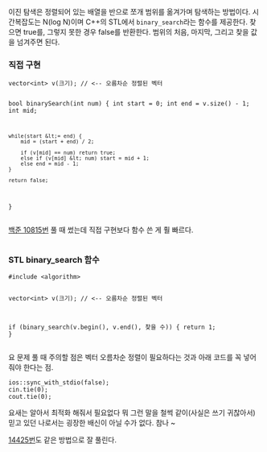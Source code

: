 <p>이진 탐색은 정렬되어 있는 배열을 반으로 쪼개 범위를 옮겨가며 탐색하는 방법이다.
시간복잡도는 N(log N)이며 C++의 STL에서 <code>binary_search</code>라는 함수를 제공한다.
찾으면 true를, 그렇지 못한 경우 false를 반환한다.
범위의 처음, 마지막, 그리고 찾을 값을 넘겨주면 된다.</p>
<h3 id="직접-구현">직접 구현</h3>
<pre><code class="language-cpp">vector&lt;int&gt; v(크기); // &lt;-- 오름차순 정렬된 벡터

bool binarySearch(int num) {
    int start = 0;
    int end = v.size() - 1;
    int mid;

    while(start &lt;= end) {
        mid = (start + end) / 2;

        if (v[mid] == num) return true;
        else if (v[mid] &lt; num) start = mid + 1;
        else end = mid - 1;
    }

    return false;
}</code></pre>
<p><a href="https://www.acmicpc.net/problem/10815">백준 10815번</a> 풀 때 썼는데 직접 구현보다 함수 쓴 게 훨 빠르다.</p>
<p><img alt="" src="https://velog.velcdn.com/images/coolgamja_/post/a7148c89-bb39-4697-8c8a-4b6885dd1698/image.png" /></p>
<h3 id="stl-binary_search-함수">STL binary_search 함수</h3>
<pre><code class="language-cpp">#include &lt;algorithm&gt;

vector&lt;int&gt; v(크기); // &lt;-- 오름차순 정렬된 벡터

if (binary_search(v.begin(), v.end(), 찾을 수)) {
    return 1;
}</code></pre>
<p>요 문제 풀 때 주의할 점은 벡터 오름차순 정렬이 필요하다는 것과 아래 코드를 꼭 넣어줘야 한다는 점.</p>
<pre><code class="language-c++">ios::sync_with_stdio(false);
cin.tie(0);
cout.tie(0);</code></pre>
<p>요새는 알아서 최적화 해줘서 필요없다 뭐 그런 말을 철썩 같이(사실은 쓰기 귀찮아서) 믿고 있던 나로서는 굉장한 배신이 아닐 수가 없다.
참나 ~</p>
<p><a href="https://www.acmicpc.net/problem/14425">14425번</a>도 같은 방법으로 잘 풀린다.</p>